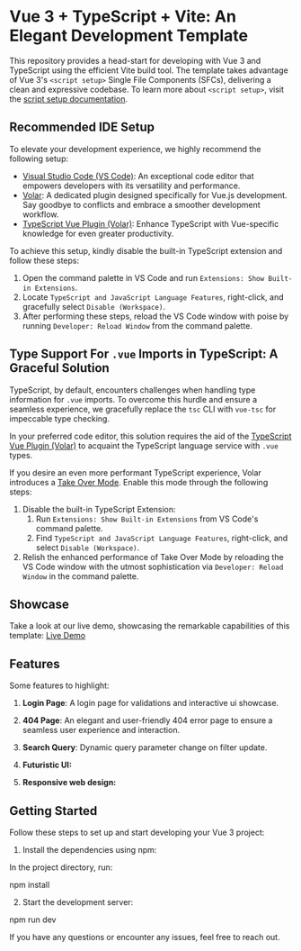 # Vue 3 + TypeScript + Vite: An Elegant Development Template

This repository provides a head-start for developing with Vue 3 and TypeScript using the efficient Vite build tool. The template takes advantage of Vue 3's `<script setup>` Single File Components (SFCs), delivering a clean and expressive codebase. To learn more about `<script setup>`, visit the [script setup documentation](https://v3.vuejs.org/api/sfc-script-setup.html#sfc-script-setup).

## Recommended IDE Setup

To elevate your development experience, we highly recommend the following setup:

- [Visual Studio Code (VS Code)](https://code.visualstudio.com/): An exceptional code editor that empowers developers with its versatility and performance.
- [Volar](https://marketplace.visualstudio.com/items?itemName=Vue.volar): A dedicated plugin designed specifically for Vue.js development. Say goodbye to conflicts and embrace a smoother development workflow.
- [TypeScript Vue Plugin (Volar)](https://marketplace.visualstudio.com/items?itemName=Vue.vscode-typescript-vue-plugin): Enhance TypeScript with Vue-specific knowledge for even greater productivity.

To achieve this setup, kindly disable the built-in TypeScript extension and follow these steps:

1. Open the command palette in VS Code and run `Extensions: Show Built-in Extensions`.
2. Locate `TypeScript and JavaScript Language Features`, right-click, and gracefully select `Disable (Workspace)`.
3. After performing these steps, reload the VS Code window with poise by running `Developer: Reload Window` from the command palette.

## Type Support For `.vue` Imports in TypeScript: A Graceful Solution

TypeScript, by default, encounters challenges when handling type information for `.vue` imports. To overcome this hurdle and ensure a seamless experience, we gracefully replace the `tsc` CLI with `vue-tsc` for impeccable type checking.

In your preferred code editor, this solution requires the aid of the [TypeScript Vue Plugin (Volar)](https://marketplace.visualstudio.com/items?itemName=Vue.vscode-typescript-vue-plugin) to acquaint the TypeScript language service with `.vue` types.

If you desire an even more performant TypeScript experience, Volar introduces a [Take Over Mode](https://github.com/johnsoncodehk/volar/discussions/471#discussioncomment-1361669). Enable this mode through the following steps:

1. Disable the built-in TypeScript Extension:
   1. Run `Extensions: Show Built-in Extensions` from VS Code's command palette.
   2. Find `TypeScript and JavaScript Language Features`, right-click, and select `Disable (Workspace)`.
2. Relish the enhanced performance of Take Over Mode by reloading the VS Code window with the utmost sophistication via `Developer: Reload Window` in the command palette.

## Showcase

Take a look at our live demo, showcasing the remarkable capabilities of this template: [Live Demo](https://satellantara.netlify.app)

## Features

Some features to highlight:

1. **Login Page**: A login page for validations and interactive ui showcase.

2. **404 Page**: An elegant and user-friendly 404 error page to ensure a seamless user experience and interaction.

3. **Search Query**: Dynamic query parameter change on filter update.

4. **Futuristic UI:**

5. **Responsive web design:**

## Getting Started

Follow these steps to set up and start developing your Vue 3 project:

1. Install the dependencies using npm:

In the project directory, run:

npm install

2. Start the development server:

npm run dev

If you have any questions or encounter any issues, feel free to reach out.

